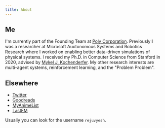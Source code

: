 ```yaml
---
title: About
---
```


## Me

I'm currently part of the Founding Team at [Poly Corporation](https://withpoly.com/).
Previously I was a researcher at Microsoft Auotonomous Systems and Robotics Research where I worked on enabling better data-driven simulations of physical systems.
I received my Ph.D. in Computer Science from Stanford in 2020, advised by [Mykel J. Kochenderfer](http://mykel.kochenderfer.com/).
My other research interests are multi-agent systems, reinforcement learning, and the "Problem Problem".

## Elsewhere

- [Twitter](http://twitter.com/rejuvyesh)
- [Goodreads](http://goodreads.com/rejuvyesh)
- [MyAnimeList](http://myanimelist.net/profile/rejuvyesh)
- [LastFM](http://last.fm/user/rejuvyesh)

Usually you can look for the username `rejuvyesh`.
